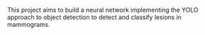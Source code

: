 This project aims to build a neural network implementing the YOLO approach to object detection to detect and classify lesions in mammograms.